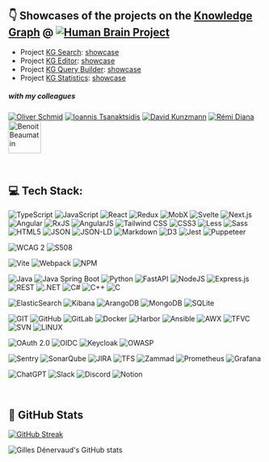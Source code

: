 
## 👇 Showcases of the projects on the [Knowledge Graph](https://kg.ebrains.eu "Knowledge Graph") @ [![Human Brain Project](https://avatars.githubusercontent.com/u/6715123?s=64&amp;v=4 "Human Brain Project")](https://github.com/HumanBrainProject, "Human Brain Project")

- Project [KG Search](https://github.com/HumanBrainProject/kg-search): [showcase](https://kg-search-ui.web.app)
- Project [KG Editor](https://github.com/HumanBrainProject/kg-editor): [showcase](https://kg-editor.web.app)
- Project [KG Query Builder](https://github.com/HumanBrainProject/kg-query-builder): [showcase](https://kg-query-builder.web.app)
- Project [KG Statistics](https://github.com/HumanBrainProject/kg-statistics): [showcase](https://kg-statistics.web.app)


##### *with my colleagues*
[![Oliver Schmid](https://avatars.githubusercontent.com/u/1562016?s=64&amp;v=4 "Oliver Schmid")](https://github.com/olinux "Oliver Schmid")
[![Ioannis Tsanaktsidis](https://avatars.githubusercontent.com/u/7301890?s=64&amp;v=4 "Ioannis Tsanaktsidis")](https://github.com/ioannistsanaktsidis "Ioannis Tsanaktsidis")
[![David Kunzmann](https://avatars.githubusercontent.com/u/6317721?s=64&amp;v=4 "David Kunzmann")](https://github.com/joke1196 "David Kunzmann") 
[![Rémi Diana](https://avatars.githubusercontent.com/u/16917372?s=64&amp;v=4 "Rémi Diana")](https://github.com/remidiana "Rémi Diana")
[<img src="https://media.licdn.com/dms/image/C5603AQH6c6wvdfAcOA/profile-displayphoto-shrink_400_400/0/1579593516840?e=1718841600&amp;v=beta&amp;t=bBDT8ZQLDoIphuPUxhdc_ASFSXdw_A8uV37BuZ0x6WM" alt="Benoit Beaumatin" width="64" height="64" />](https://github.com/remidiana](https://www.linkedin.com/in/benoit-beaumatin-17313562/) "Benoit Beaumatin")


<br>

## 💻 Tech Stack:
![TypeScript](https://img.shields.io/badge/typescript-%23323330.svg?style=for-the-badge&logo=typescript&logoColor=%23F7DF1E) ![JavaScript](https://img.shields.io/badge/javascript-%23323330.svg?style=for-the-badge&logo=javascript&logoColor=%23F7DF1E) ![React](https://img.shields.io/badge/react-%230a7ea4.svg?style=for-the-badge&logo=react&logoColor=white) ![Redux](https://img.shields.io/badge/redux-%23764abc.svg?style=for-the-badge&logo=redux&logoColor=white) ![MobX](https://img.shields.io/badge/mobx-%23ef6a1c.svg?style=for-the-badge&logo=mobx&logoColor=white) ![Svelte](https://img.shields.io/badge/svelte-%23d43008.svg?style=for-the-badge&logo=svelte&logoColor=white) ![Next.js](https://img.shields.io/badge/next.js-%23323330.svg?style=for-the-badge&logo=next.js&logoColor=white) ![Angular](https://img.shields.io/badge/angular-%23dd0032.svg?style=for-the-badge&logo=angular&logoColor=white) ![RxJS](https://img.shields.io/badge/rxjs-%23d81b60.svg?style=for-the-badge&logo=rxjs&logoColor=white) ![AngularJS](https://img.shields.io/badge/angularjs-%23a6120c.svg?style=for-the-badge&logo=angular&logoColor=white) ![Tailwind CSS](https://img.shields.io/badge/tailwind_css-%2338bdf9.svg?style=for-the-badge&logo=tailwindcss&logoColor=white)  ![CSS3](https://img.shields.io/badge/css3-%231572B6.svg?style=for-the-badge&logo=css3&logoColor=white) ![Less](https://img.shields.io/badge/less-%231d365d.svg?style=for-the-badge&logo=less&logoColor=white) ![Sass](https://img.shields.io/badge/sass-%23cf649a.svg?style=for-the-badge&logo=sass&logoColor=white) ![HTML5](https://img.shields.io/badge/html5-%23E34F26.svg?style=for-the-badge&logo=html5&logoColor=white) ![JSON](https://img.shields.io/badge/json-%23323330.svg?style=for-the-badge&logo=json&logoColor=white) ![JSON-LD](https://img.shields.io/badge/json--ld-%230d479c.svg?style=for-the-badge&logo=json&logoColor=white) ![Markdown](https://img.shields.io/badge/markdown-%23000000.svg?style=for-the-badge&logo=markdown&logoColor=white) ![D3](https://img.shields.io/badge/d3-%23f6874c.svg?style=for-the-badge&logo=d3&logoColor=white) ![Jest](https://img.shields.io/badge/Jest-%2310910e.svg?style=for-the-badge&logo=jest&logoColor=white) ![Puppeteer](https://img.shields.io/badge/Puppeteer-%230ad8a3.svg?style=for-the-badge&logo=puppeteer&logoColor=white)

![WCAG 2](https://img.shields.io/badge/WCAG_2-%23005a9c.svg?style=for-the-badge&logo=w3c&logoColor=white) ![S508](https://img.shields.io/badge/S508-%23112f4e.svg?style=for-the-badge&logo=gsa&logoColor=white)

![Vite](https://img.shields.io/badge/vite-%23646cff.svg?style=for-the-badge&logo=vite&logoColor=white) ![Webpack](https://img.shields.io/badge/webpack-%231f72b3.svg?style=for-the-badge&logo=webpack&logoColor=white) ![NPM](https://img.shields.io/badge/NPM-%23CB3837.svg?style=for-the-badge&logo=npm&logoColor=white)

![Java](https://img.shields.io/badge/java-%23ED8B00.svg?style=for-the-badge&logo=openjdk&logoColor=white) ![Java Spring Boot](https://img.shields.io/badge/spring_boot-%236db33f.svg?style=for-the-badge&logo=springboot&logoColor=white) ![Python](https://img.shields.io/badge/python-3670A0?style=for-the-badge&logo=python&logoColor=ffdd54) ![FastAPI](https://img.shields.io/badge/fastapi-%23009485.svg?style=for-the-badge&logo=fastapi&logoColor=ffdd54) ![NodeJS](https://img.shields.io/badge/node.js-6DA55F?style=for-the-badge&logo=node.js&logoColor=white) ![Express.js](https://img.shields.io/badge/express.js-%23404d59.svg?style=for-the-badge&logo=express&logoColor=%2361DAFB) ![REST](https://img.shields.io/badge/rest-%230d479c.svg?style=for-the-badge&logo=rest&logoColor=white) ![.NET](https://img.shields.io/badge/.net-%23512bd4.svg?style=for-the-badge&logo=.net&logoColor=white) ![C#](https://img.shields.io/badge/c%23-%23512bd4.svg?style=for-the-badge&logo=c%23&logoColor=white) ![C++](https://img.shields.io/badge/c++-%2300599C.svg?style=for-the-badge&logo=c%2B%2B&logoColor=white) ![C](https://img.shields.io/badge/c-%2300599C.svg?style=for-the-badge&logo=c&logoColor=white)

![ElasticSearch](https://img.shields.io/badge/ElasticSearch-%2303bfb4.svg?style=for-the-badge&logo=elasticsearch&logoColor=white) ![Kibana](https://img.shields.io/badge/Kibana-%23fec513.svg?style=for-the-badge&logo=elasticsearch&logoColor=white) ![ArangoDB](https://img.shields.io/badge/ArangoDB-%235b6f3e.svg?style=for-the-badge&logo=arangodb&logoColor=%23f6fa87) ![MongoDB](https://img.shields.io/badge/MongoDB-%234ea94b.svg?style=for-the-badge&logo=mongodb&logoColor=white) ![SQLite](https://img.shields.io/badge/sqlite-%2307405e.svg?style=for-the-badge&logo=sqlite&logoColor=white)

![GIT](https://img.shields.io/badge/Git-fc6d26?style=for-the-badge&logo=git&logoColor=white) ![GitHub](https://img.shields.io/badge/github-%23323330.svg?style=for-the-badge&logo=github&logoColor=white) ![GitLab](https://img.shields.io/badge/GitLab_CI-%23e24329.svg?style=for-the-badge&logo=gitlab&logoColor=white) ![Docker](https://img.shields.io/badge/Docker-%231d63ed.svg?style=for-the-badge&logo=docker&logoColor=white) ![Harbor](https://img.shields.io/badge/Harbor-%235fb932.svg?style=for-the-badge&logo=harbor&logoColor=white) ![Ansible](https://img.shields.io/badge/Ansible-%23323330.svg?style=for-the-badge&logo=ansible&logoColor=white) ![AWX](https://img.shields.io/badge/awx-%23323330.svg?style=for-the-badge&logo=ansible&logoColor=white) ![TFVC](https://img.shields.io/badge/tfvc-%23323330.svg?style=for-the-badge&logo=tfs&logoColor=white) ![SVN](https://img.shields.io/badge/svn-%23819cc9.svg?style=for-the-badge&logo=subversion&logoColor=white) ![LINUX](https://img.shields.io/badge/Linux-FCC624?style=for-the-badge&logo=linux&logoColor=black)

![OAuth 2.0](https://img.shields.io/badge/oauth_2.0-%23323330.svg?style=for-the-badge&logo=oauth_2&logoColor=white) ![OIDC](https://img.shields.io/badge/oidc-%23F59000.svg?style=for-the-badge&logo=openid&logoColor=white) ![Keycloak](https://img.shields.io/badge/Keycloak-%2300b8e2.svg?style=for-the-badge&logo=keycloak&logoColor=white) ![OWASP](https://img.shields.io/badge/owasp-%2398afc7.svg?style=for-the-badge&logo=owasp&logoColor=white)

![Sentry](https://img.shields.io/badge/Sentry-%23362d59.svg?style=for-the-badge&logo=sentry&logoColor=%23e1567c) ![SonarQube](https://img.shields.io/badge/SonarQube-%23290042.svg?style=for-the-badge&logo=sonarqube&logoColor=%23fd3556) ![JIRA](https://img.shields.io/badge/JIRA-%230050d3.svg?style=for-the-badge&logo=jira&logoColor=white) ![TFS](https://img.shields.io/badge/tfs-%23323330.svg?style=for-the-badge&logo=tfs&logoColor=white) ![Zammad](https://img.shields.io/badge/Zammad-%23ffcf09.svg?style=for-the-badge&logo=zammad&logoColor=white) ![Prometheus](https://img.shields.io/badge/Prometheus-%23e6522c.svg?style=for-the-badge&logo=prometheus&logoColor=white) ![Grafana](https://img.shields.io/badge/Grafana-%23ee5435.svg?style=for-the-badge&logo=grafana&logoColor=white)

![ChatGPT](https://img.shields.io/badge/ChatGPT-%23323330.svg?style=for-the-badge&logo=openai&logoColor=white) ![Slack](https://img.shields.io/badge/Slack-%23611f69.svg?style=for-the-badge&logo=slack&logoColor=white) ![Discord](https://img.shields.io/badge/Discord-%23404eed.svg?style=for-the-badge&logo=discord&logoColor=white) ![Notion](https://img.shields.io/badge/Notion-%23000000.svg?style=for-the-badge&logo=notion&logoColor=white) 


<br>

## 📁 GitHub Stats
[![GitHub Streak](https://streak-stats.demolab.com/?user=gdenervaud&theme=tokyonight&hide_border=true)](https://git.io/streak-stats)

![Gilles Dénervaud's GitHub stats](https://github-readme-stats.vercel.app/api?username=gdenervaud&show_icons=true&theme=tokyonight&hide_border=true)
